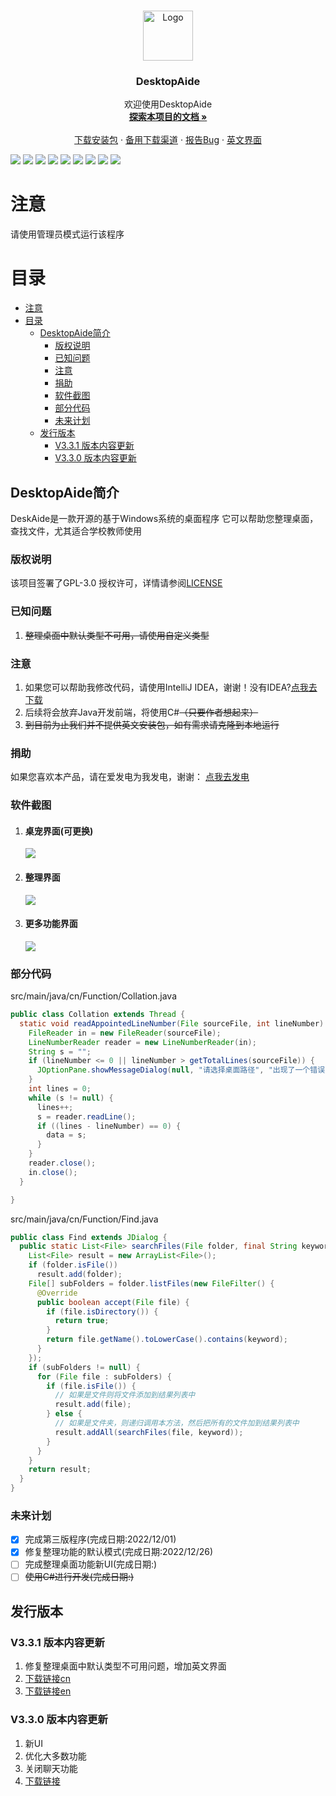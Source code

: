 

<br />

<p align="center">
  <a href="https://github.com/chenpuhao/DesktopAide">
    <img src="icon/DesktopAide.png" alt="Logo" width="80" height="80">
  </a>

<h3 align="center">DesktopAide</h3>
  <p align="center">
   欢迎使用DesktopAide
    <br />
    <a href="README.md"><strong>探索本项目的文档 »</strong></a>
    <br />
    <br />
    <a href="https://github.com/chenpuhao/DesktopAide/blob/main/README.md#%E5%8F%91%E8%A1%8C%E7%89%88%E6%9C%AC">下载安装包</a>
  ·
    <a href="https://316myk-my.sharepoint.com/:f:/g/personal/chenpuhao_316myk_onmicrosoft_com/EgdXuj60H3BOoW3XWsFDTIYBIVsx5P7EUSQzpooeZKkXLQ?e=TaAflH">备用下载渠道</a>
    ·
    <a href="mailto:chenpuhao1229@163.com?subject=报告Bug">报告Bug</a>
    ·
    <a href="README-en.md">英文界面</a>
  </p>

![](https://img.shields.io/github/license/chenpuhao/desktopaide)
![](https://img.shields.io/github/languages/count/chenpuhao/DesktopAide)
![](https://img.shields.io/github/languages/top/chenpuhao/desktopaide)
![](https://img.shields.io/github/languages/code-size/chenpuhao/desktopaide)
![](https://img.shields.io/github/downloads/chenpuhao/desktopaide/total)
![](https://img.shields.io/github/stars/chenpuhao/desktopaide)
![](https://img.shields.io/github/watchers/chenpuhao/desktopaide)
![](https://img.shields.io/github/last-commit/chenpuhao/desktopaide)
![](https://img.shields.io/github/release-date/chenpuhao/desktopaide)

注意
===
请使用管理员模式运行该程序

目录
 ===
<!-- TOC -->
* [注意](#注意)
* [目录](#目录)
  * [DesktopAide简介](#desktopaide简介)
    * [版权说明](#版权说明)
    * [已知问题](#已知问题)
    * [注意](#注意-1)
    * [捐助](#捐助)
    * [软件截图](#软件截图)
    * [部分代码](#部分代码)
    * [未来计划](#未来计划)
  * [发行版本](#发行版本)
    * [V3.3.1 版本内容更新](#v331-版本内容更新)
    * [V3.3.0 版本内容更新](#v330-版本内容更新)
<!-- TOC -->


## DesktopAide简介
DeskAide是一款开源的基于Windows系统的桌面程序
它可以帮助您整理桌面，查找文件，尤其适合学校教师使用

### 版权说明
该项目签署了GPL-3.0 授权许可，详情请参阅[LICENSE](LICENSE)
### 已知问题
1. ~~整理桌面中默认类型不可用，请使用自定义类型~~
### 注意
1. 如果您可以帮助我修改代码，请使用IntelliJ IDEA，谢谢！没有IDEA?[点我去下载](https://www.jetbrains.com/zh-cn/idea/download/)
2. 后续将会放弃Java开发前端，将使用C#~~（只要作者想起来）~~
3. ~~到目前为止我们并不提供英文安装包，如有需求请克隆到本地运行~~

### 捐助
如果您喜欢本产品，请在爱发电为我发电，谢谢：
[点我去发电](https://afdian.net/a/desktopaide)


### 软件截图
1. #### 桌宠界面(可更换)
    ![](icon/Body.png)
2. #### 整理界面
    ![](icon/readme/collation.png)
3. #### 更多功能界面
    ![](icon/readme/more.png)
### 部分代码
src/main/java/cn/Function/Collation.java
```java
public class Collation extends Thread {
  static void readAppointedLineNumber(File sourceFile, int lineNumber) {
    FileReader in = new FileReader(sourceFile);
    LineNumberReader reader = new LineNumberReader(in);
    String s = "";
    if (lineNumber <= 0 || lineNumber > getTotalLines(sourceFile)) {
      JOptionPane.showMessageDialog(null, "请选择桌面路径", "出现了一个错误", JOptionPane.ERROR_MESSAGE);
    }
    int lines = 0;
    while (s != null) {
      lines++;
      s = reader.readLine();
      if ((lines - lineNumber) == 0) {
        data = s;
      }
    }
    reader.close();
    in.close();
  }

}
```
src/main/java/cn/Function/Find.java
```java
public class Find extends JDialog {
  public static List<File> searchFiles(File folder, final String keyword) {
    List<File> result = new ArrayList<File>();
    if (folder.isFile())
      result.add(folder);
    File[] subFolders = folder.listFiles(new FileFilter() {
      @Override
      public boolean accept(File file) {
        if (file.isDirectory()) {
          return true;
        }
        return file.getName().toLowerCase().contains(keyword);
      }
    });
    if (subFolders != null) {
      for (File file : subFolders) {
        if (file.isFile()) {
          // 如果是文件则将文件添加到结果列表中
          result.add(file);
        } else {
          // 如果是文件夹，则递归调用本方法，然后把所有的文件加到结果列表中
          result.addAll(searchFiles(file, keyword));
        }
      }
    }
    return result;
  }
}

```
### 未来计划
- [x] 完成第三版程序(完成日期:2022/12/01)
- [x] 修复整理功能的默认模式(完成日期:2022/12/26)
- [ ] 完成整理桌面功能新UI(完成日期:) 
- [ ] ~~使用C#进行开发(完成日期:)~~

## 发行版本

### V3.3.1 版本内容更新
1. 修复整理桌面中默认类型不可用问题，增加英文界面
2. [下载链接cn](https://github.com/chenpuhao/DesktopAide/releases/download/V3.3.1/DesktopAide-withjre-3.3.1-cn-setup.exe)
3. [下载链接en](https://github.com/chenpuhao/DesktopAide/releases/download/V3.3.1/DesktopAide-withjre-3.3.1-en-setup.exe)

### V3.3.0 版本内容更新
1. 新UI
2. 优化大多数功能
3. 关闭聊天功能
4. [下载链接](https://github.com/chenpuhao/DesktopAide/releases/download/DesktopAide/DesktopAide-withjre-3.3-setup.exe)


